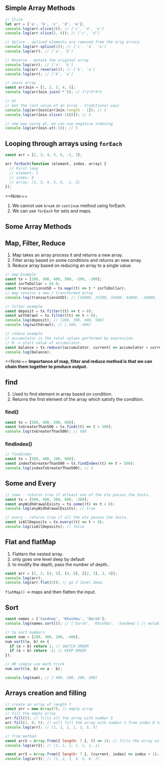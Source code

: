 ﻿## Simple Array Methods

```js
// Slice
let arr = ['a', 'b', 'c', 'd', 'e'];
console.log(arr.slice(2)); // ['c', 'd', 'e']
console.log(arr.slice(2, 4)); // ['c', 'd']

// Splice - spliced elements are removed from the orig arrary.
console.log(arr.splice(2)); // ['c', 'd', 'e']
console.log(arr); // ['a', 'b']

// Reverse - mutate the original array
console.log(arr); // ['a', 'b']
console.log(arr.reverse()); // ['b', 'a']
console.log(arr); // ['b', 'a']

// Joins array
const arrJoin = [1, 2, 3, 4, 5];
console.log(arrJoin.join('*')); // 1*2*3*4*5

// At
// Get the last value of an array - traditional ways
console.log(arrJoin[arrJoin.length - 1]); // 5
console.log(arrJoin.slice(-1)[0]); // 5

// new way using at, we can use negative indexing
console.log(arrJoin.at(-1)); // 5
```

## Looping through arrays using `forEach`

```js
const arr = [1, 3, 4, 5, 6, -1, 3];

arr.forEach(function (element, index, array) {
  // First loop
  // element: 1
  // index: 0
  // array: [1, 3, 4, 5, 6, -1, 3]
});
```

==Note:== 
1. We cannot use `break` or `continue` method using forEach.
2. We can use `forEach` for sets and maps.

## Some Array Methods
## Map, Filter, Reduce

1. Map takes an array process it and returns a new array.
2. Filter array based on some conditions and returns an new  array.
3. Reduce array based on reducing an array to a single value.

```js
// map Example
const tx = [200, 300, 400, 500, -200, -300];
const inrToDollar = 84.0;
const transactionsUSD = tx.map((t) => t * inrToDollar);
// map returns a new / transformed array
console.log(transactionsUSD); // [16800, 25200, 33600, 42000, -16800, -25200]

// filter example
const deposit = tx.filter((t) => t > 0);
const withdrawl = tx.filter((t) => t < 0);
console.log(deposit); // [200, 300, 400, 500]
console.log(withdrawl); // [-200, -300]

// reduce example
// accumulator is the total values performed by expression.
// 0 -> start value of accumulator.
const balance = tx.reduce((accumulator, current) => accumulator + current, 0);
console.log(balance);
```

==Note:== **Importance of map, filter and reduce method is that we can chain them together to produce output.**

## find

1. Used to find element in array based on condition.
2. Returns the first element of the array which satisfy the condition.

### find()

```js
const tx = [500, 400, 200, 600];
const txGreaterThan500 = tx.find((t) => t > 500);
console.log(txGreaterThan500); // 600
```

### findIndex()

```js
// findIndex
const tx = [500, 400, 200, 600];
const indexTxGreaterThan500 = tx.findIndex((t) => t > 500);
console.log(indexTxGreaterThan500); // 3
```

## Some and Every

```js
// some - returns true if atleast one of the ele passes the tests.
const tx = [500, 400, 200, 600, -200];
const anyWidhdrawalExists = tx.some((t) => t < 0);
console.log(anyWidhdrawalExists); // true

// every - returns true if all the ele passes the tests.
const isAllDeposits = tx.every((t) => t > 0);
console.log(isAllDeposits); // false
```

## Flat and flatMap

1. Flattern the nested array.
2. only goes one level deep by default
3. to modify the depth, pass the number of depth..

```js
const arr = [2, 3, [4, 5], [4, 6], [[2, 3], 3, 4]];
console.log(arr);
console.log(arr.flat(2)); // go 2 level deep.
```

`flatMap()` -> maps and then flatten the input.

## Sort

```js
const names = ['Sandeep', 'Khushbu', 'Darsh'];
console.log(names.sort()); // ['Darsh', 'Khushbu', 'Sandeep'] // mutable

// to sort numbers
const num = [200, 300, 100, -400];
num.sort((a, b) => {
  if (a > b) return 1; // SWITCH ORDER
  if (a < b) return -1; // KEEP ORDER
});

// OR simple use math trick
num.sort((a, b) => a - b);

console.log(num); // [-400, 100, 200, 300]
```

## Arrays creation and filling

```js
// create an array of length 7
const arr = new Array(7); // empty array
// fill the empty array
arr.fill(5); // fills all the array with number 5
arr.fill(1, 0, 5); // will fill the array with number 1 from index 0 to 5.
console.log(arr); // [1, 1, 1, 1, 1, 5, 5]

// from method
const arr2 = Array.from({ length: 7 }, () => 1); // fills the array with 7
console.log(arr2); // [1, 1, 1, 1, 1, 1, 1]

const arr3 = Array.from({ length: 7 }, (current, index) => index + 1);
console.log(arr3); // [1, 2, 3, 4, 5, 6, 7]
```
